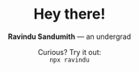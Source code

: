 <div align="center">

# Hey there!  

**Ravindu Sandumith** — an undergrad  

Curious? Try it out:  
<code>npx ravindu</code>

</div>
